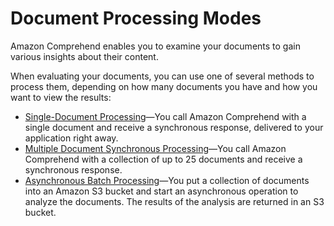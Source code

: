 # Document Processing Modes<a name="process"></a>

Amazon Comprehend enables you to examine your documents to gain various insights about their content\. 

When evaluating your documents, you can use one of several methods to process them, depending on how many documents you have and how you want to view the results:
+ [Single\-Document Processing](how-single.md)—You call Amazon Comprehend with a single document and receive a synchronous response, delivered to your application right away\. 
+ [Multiple Document Synchronous Processing](how-batch.md)—You call Amazon Comprehend with a collection of up to 25 documents and receive a synchronous response\.
+ [Asynchronous Batch Processing](how-async.md)—You put a collection of documents into an Amazon S3 bucket and start an asynchronous operation to analyze the documents\. The results of the analysis are returned in an S3 bucket\.
